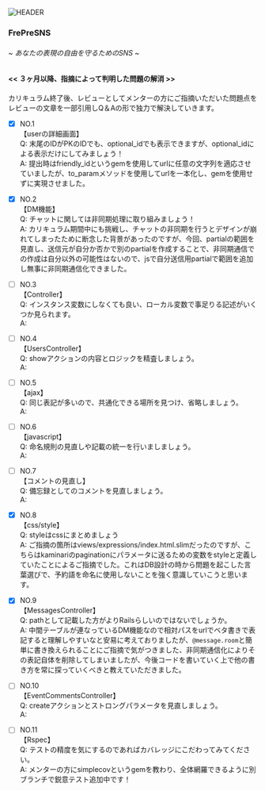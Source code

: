 ![HEADER](https://user-images.githubusercontent.com/61111655/84236820-422abb80-ab33-11ea-8e62-c9cf3bff34f5.png)

### FrePreSNS
###### ~ あなたの表現の自由を守るためのSNS ~ 


#### << ３ヶ月以降、指摘によって判明した問題の解消 >>
カリキュラム終了後、レビューとしてメンターの方にご指摘いただいた問題点を  
レビューの文章を一部引用しQ＆Aの形で独力で解決していきます。  

- [x] NO.1  
【userの詳細画面】  
Q: 末尾のIDがPKのIDでも、optional_idでも表示できますが、optional_idによる表示だけにしてみましょう！  
A: 提出時はfriendly_idというgemを使用してurlに任意の文字列を適応させていましたが、to_paramメソッドを使用してurlを一本化し、gemを使用せずに実現させました。


- [x] NO.2  
【DM機能】  
Q: チャットに関しては非同期処理に取り組みましょう！  
A: カリキュラム期間中にも挑戦し、チャットの非同期を行うとデザインが崩れてしまったために断念した背景があったのですが、今回、partialの範囲を見直し、送信元が自分か否かで別のpartialを作成することで、非同期通信での作成は自分以外の可能性はないので、jsで自分送信用partialで範囲を追加し無事に非同期通信化できました。  


- [ ] NO.3  
【Controller】  
Q: インスタンス変数にしなくても良い、ローカル変数で事足りる記述がいくつか見られます。  
A: 


- [ ] NO.4  
【UsersController】  
Q: showアクションの内容とロジックを精査しましょう。  
A: 


- [ ] NO.5  
【ajax】  
Q: 同じ表記が多いので、共通化できる場所を見つけ、省略しましょう。  
A: 


- [ ] NO.6  
【javascript】  
Q: 命名規則の見直しや記載の統一を行いましましょう。  
A: 


- [ ] NO.7  
【コメントの見直し】  
Q: 備忘録としてのコメントを見直しましょう。  
A: 


- [x] NO.8  
【css/style】  
Q: styleはcssにまとめましょう  
A: ご指摘の箇所はviews/expressions/index.html.slimだったのですが、こちらはkaminariのpaginationにパラメータに送るための変数をstyleと定義していたことによるご指摘でした。これはDB設計の時から問題を起こした言葉選びで、予約語を命名に使用しないことを強く意識していこうと思います。


- [x] NO.9  
【MessagesController】  
Q: pathとして記載した方がよりRailsらしいのではないでしょうか。  
A: 中間テーブルが連なっているDM機能なので相対パスをurlでベタ書きで表記すると理解しやすいなと安易に考えておりましたが、`@message.room`と簡単に書き換えられることにご指摘で気がつきました、非同期通信化によりその表記自体を削除してしまいましたが、今後コードを書いていく上で他の書き方を常に探っていくべきと教えていただきました。  


- [ ] NO.10  
【EventCommentsController】  
Q: createアクションとストロングパラメータを見直しましょう。  
A: 


- [ ] NO.11  
【Rspec】  
Q: テストの精度を気にするのであればカバレッジにこだわってみてください。  
A: メンターの方にsimplecovというgemを教わり、全体網羅できるように別ブランチで鋭意テスト追加中です！

